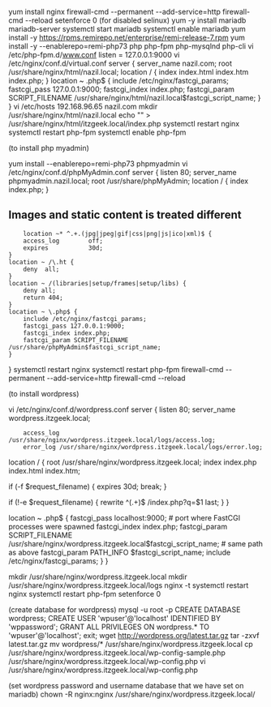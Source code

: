 yum install nginx
firewall-cmd --permanent --add-service=http
firewall-cmd --reload
setenforce 0 (for disabled selinux)
yum -y install mariadb mariadb-server
systemctl start mariadb
systemctl enable mariadb
yum install -y https://rpms.remirepo.net/enterprise/remi-release-7.rpm
yum install -y --enablerepo=remi-php73 php php-fpm php-mysqlnd php-cli
vi /etc/php-fpm.d/www.conf
listen = 127.0.0.1:9000
vi /etc/nginx/conf.d/virtual.conf
server {
        server_name nazil.com;
        root /usr/share/nginx/html/nazil.local;
    location / {
        index index.html index.htm index.php;
    }
     location ~ \.php$ {
        include /etc/nginx/fastcgi_params;
        fastcgi_pass 127.0.0.1:9000;
        fastcgi_index index.php;
        fastcgi_param SCRIPT_FILENAME /usr/share/nginx/html/nazil.local$fastcgi_script_name;
   }
}
vi /etc/hosts
192.168.96.65 nazil.com
mkdir /usr/share/nginx/html/nazil.local
echo "<?php phpinfo(); ?>" > /usr/share/nginx/html/itzgeek.local/index.php
systemctl restart nginx
systemctl restart php-fpm
systemctl enable php-fpm

(to install php myadmin)

yum install --enablerepo=remi-php73 phpmyadmin
vi /etc/nginx/conf.d/phpMyAdmin.conf
server {
        listen   80;
        server_name phpmyadmin.nazil.local;
        root /usr/share/phpMyAdmin;
    location / {
        index  index.php;
    }
## Images and static content is treated different
        location ~* ^.+.(jpg|jpeg|gif|css|png|js|ico|xml)$ {
        access_log        off;
        expires           30d;
    }
    location ~ /\.ht {
        deny  all;
    }
    location ~ /(libraries|setup/frames|setup/libs) {
        deny all;
        return 404;
    }
    location ~ \.php$ {
        include /etc/nginx/fastcgi_params;
        fastcgi_pass 127.0.0.1:9000;
        fastcgi_index index.php;
        fastcgi_param SCRIPT_FILENAME /usr/share/phpMyAdmin$fastcgi_script_name;
    }
}
systemctl restart nginx
systemctl restart php-fpm
firewall-cmd --permanent --add-service=http
firewall-cmd --reload

(to install wordpress)

vi /etc/nginx/conf.d/wordpress.conf
server {
        listen 80;
        server_name wordpress.itzgeek.local;

        access_log /usr/share/nginx/wordpress.itzgeek.local/logs/access.log;
        error_log /usr/share/nginx/wordpress.itzgeek.local/logs/error.log;

location / {
        root /usr/share/nginx/wordpress.itzgeek.local;
        index index.php index.html index.htm;

if (-f $request_filename) {
        expires 30d;
        break;
}

if (!-e $request_filename) {
        rewrite ^(.+)$ /index.php?q=$1 last;
        }
}

location ~ .php$ {
        fastcgi_pass   localhost:9000;  # port where FastCGI processes were spawned
        fastcgi_index  index.php;
        fastcgi_param  SCRIPT_FILENAME   /usr/share/nginx/wordpress.itzgeek.local$fastcgi_script_name;  # same path as above
        fastcgi_param PATH_INFO               $fastcgi_script_name;
        include /etc/nginx/fastcgi_params;
        }
}

mkdir /usr/share/nginx/wordpress.itzgeek.local
mkdir /usr/share/nginx/wordpress.itzgeek.local/logs
nginx -t
systemctl restart nginx
systemctl restart php-fpm
setenforce 0

(create database for wordpress)
mysql -u root -p
CREATE DATABASE wordpress;
CREATE USER 'wpuser'@'localhost' IDENTIFIED BY 'wppassword';
GRANT ALL PRIVILEGES ON wordpress.* TO 'wpuser'@'localhost';
exit;
wget http://wordpress.org/latest.tar.gz
tar -zxvf latest.tar.gz
mv wordpress/* /usr/share/nginx/wordpress.itzgeek.local
cp /usr/share/nginx/wordpress.itzgeek.local/wp-config-sample.php /usr/share/nginx/wordpress.itzgeek.local/wp-config.php
vi /usr/share/nginx/wordpress.itzgeek.local/wp-config.php

(set wordpress password and username database that we have set on mariadb)
chown -R nginx:nginx /usr/share/nginx/wordpress.itzgeek.local/
